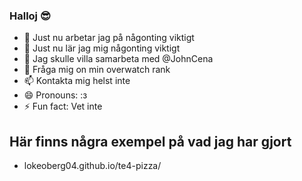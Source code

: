 ### Halloj 😎

- 🔭 Just nu arbetar jag på någonting viktigt
- 🌱 Just nu lär jag mig någonting viktigt
- 👯 Jag skulle villa samarbeta med @JohnCena
- 💬 Fråga mig on min overwatch rank
- 📫 Kontakta mig helst inte
- 😄 Pronouns: :з
- ⚡ Fun fact: Vet inte

## Här finns några exempel på vad jag har gjort

- lokeoberg04.github.io/te4-pizza/

<!--
**LokeOberg04/LokeOberg04** is a ✨ _special_ ✨ repository because its `README.md` (this file) appears on your GitHub profile.

Here are some ideas to get you started:

- 🔭 I’m currently working on ...
- 🌱 I’m currently learning ...
- 👯 I’m looking to collaborate on ...
- 🤔 I’m looking for help with ...
- 💬 Ask me about ...
- 📫 How to reach me: ...
- 😄 Pronouns: ...
- ⚡ Fun fact: ...
-->
